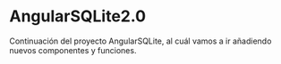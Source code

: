 # AngularSQLite2.0

Continuación del proyecto AngularSQLite, al cuál vamos a ir añadiendo nuevos componentes y funciones.
